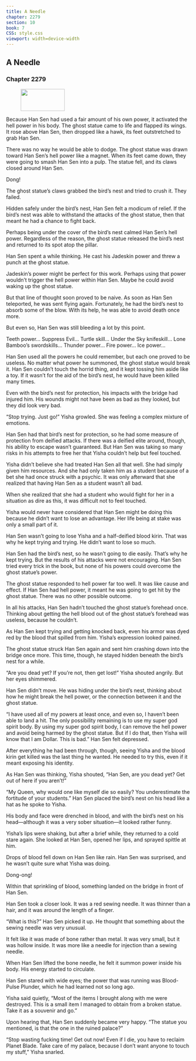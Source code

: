 ```yaml
---
title: A Needle
chapter: 2279
section: 10
book: 7
CSS: style.css
viewport: width=device-width
---
```


## A Needle

### Chapter 2279

<figure>
	<img src="../Images/gem.gif" alt="" id="gem" width="120" height="60" />
</figure>

Because Han Sen had used a fair amount of his own power, it activated the hell power in his body. The ghost statue came to life and flapped its wings. It rose above Han Sen, then dropped like a hawk, its feet outstretched to grab Han Sen.

There was no way he would be able to dodge. The ghost statue was drawn toward Han Sen’s hell power like a magnet. When its feet came down, they were going to smash Han Sen into a pulp. The statue fell, and its claws closed around Han Sen.

Dong!

The ghost statue’s claws grabbed the bird’s nest and tried to crush it. They failed.

Hidden safely under the bird’s nest, Han Sen felt a modicum of relief. If the bird’s nest was able to withstand the attacks of the ghost statue, then that meant he had a chance to fight back.

Perhaps being under the cover of the bird’s nest calmed Han Sen’s hell power. Regardless of the reason, the ghost statue released the bird’s nest and returned to its spot atop the pillar.

Han Sen spent a while thinking. He cast his Jadeskin power and threw a punch at the ghost statue.

Jadeskin’s power might be perfect for this work. Perhaps using that power wouldn’t trigger the hell power within Han Sen. Maybe he could avoid waking up the ghost statue.

But that line of thought soon proved to be naive. As soon as Han Sen teleported, he was sent flying again. Fortunately, he had the bird’s nest to absorb some of the blow. With its help, he was able to avoid death once more.

But even so, Han Sen was still bleeding a lot by this point.

Teeth power… Suppress Evil… Turtle skill… Under the Sky knifeskill… Lone Bamboo’s swordskills… Thunder power… Fire power… Ice power…

Han Sen used all the powers he could remember, but each one proved to be useless. No matter what power he summoned, the ghost statue would break it. Han Sen couldn’t touch the horrid thing, and it kept tossing him aside like a toy. If it wasn’t for the aid of the bird’s nest, he would have been killed many times.

Even with the bird’s nest for protection, his impacts with the bridge had injured him. His wounds might not have been as bad as they looked, but they did look very bad.

“Stop trying. Just go!” Yisha growled. She was feeling a complex mixture of emotions.

Han Sen had that bird’s nest for protection, so he had some measure of protection from deified attacks. If there was a deified elite around, though, his ability to escape wasn’t guaranteed. But Han Sen was taking so many risks in his attempts to free her that Yisha couldn’t help but feel touched.

Yisha didn’t believe she had treated Han Sen all that well. She had simply given him resources. And she had only taken him as a student because of a bet she had once struck with a psychic. It was only afterward that she realized that having Han Sen as a student wasn’t all bad.

When she realized that she had a student who would fight for her in a situation as dire as this, it was difficult not to feel touched.

Yisha would never have considered that Han Sen might be doing this because he didn’t want to lose an advantage. Her life being at stake was only a small part of it.

Han Sen wasn’t going to lose Yisha and a half-deified blood kirin. That was why he kept trying and trying. He didn’t want to lose so much.

Han Sen had the bird’s nest, so he wasn’t going to die easily. That’s why he kept trying. But the results of his attacks were not encouraging. Han Sen tried every trick in the book, but none of his powers could overcome the ghost statue’s power.

The ghost statue responded to hell power far too well. It was like cause and effect. If Han Sen had hell power, it meant he was going to get hit by the ghost statue. There was no other possible outcome.

In all his attacks, Han Sen hadn’t touched the ghost statue’s forehead once. Thinking about getting the hell blood out of the ghost statue’s forehead was useless, because he couldn’t.

As Han Sen kept trying and getting knocked back, even his armor was dyed red by the blood that spilled from him. Yisha’s expression looked pained.

The ghost statue struck Han Sen again and sent him crashing down into the bridge once more. This time, though, he stayed hidden beneath the bird’s nest for a while.

“Are you dead yet? If you’re not, then get lost!” Yisha shouted angrily. But her eyes shimmered.

Han Sen didn’t move. He was hiding under the bird’s nest, thinking about how he might break the hell power, or the connection between it and the ghost statue.

“I have used all of my powers at least once, and even so, I haven’t been able to land a hit. The only possibility remaining is to use my super god spirit body. By using my super god spirit body, I can remove the hell power and avoid being harmed by the ghost statue. But if I do that, then Yisha will know that I am Dollar. This is bad.” Han Sen felt depressed.

After everything he had been through, though, seeing Yisha and the blood kirin get killed was the last thing he wanted. He needed to try this, even if it meant exposing his identity.

As Han Sen was thinking, Yisha shouted, “Han Sen, are you dead yet? Get out of here if you aren’t!”

“My Queen, why would one like myself die so easily? You underestimate the fortitude of your students.” Han Sen placed the bird’s nest on his head like a hat as he spoke to Yisha.

His body and face were drenched in blood, and with the bird’s nest on his head—although it was a very sober situation—it looked rather funny.

Yisha’s lips were shaking, but after a brief while, they returned to a cold stare again. She looked at Han Sen, opened her lips, and sprayed spittle at him.

Drops of blood fell down on Han Sen like rain. Han Sen was surprised, and he wasn’t quite sure what Yisha was doing.

Dong-ong!

Within that sprinkling of blood, something landed on the bridge in front of Han Sen.

Han Sen took a closer look. It was a red sewing needle. It was thinner than a hair, and it was around the length of a finger.

“What is this?” Han Sen picked it up. He thought that something about the sewing needle was very unusual.

It felt like it was made of bone rather than metal. It was very small, but it was hollow inside. It was more like a needle for injection than a sewing needle.

When Han Sen lifted the bone needle, he felt it summon power inside his body. His energy started to circulate.

Han Sen stared with wide eyes; the power that was running was Blood-Pulse Plunder, which he had learned not so long ago.

Yisha said quietly, “Most of the items I brought along with me were destroyed. This is a small item I managed to obtain from a broken statue. Take it as a souvenir and go.”

Upon hearing that, Han Sen suddenly became very happy. “The statue you mentioned, is that the one in the ruined palace?”

“Stop wasting fucking time! Get out now! Even if I die, you have to reclaim Planet Blade. Take care of my palace, because I don’t want anyone to touch my stuff,” Yisha snarled.